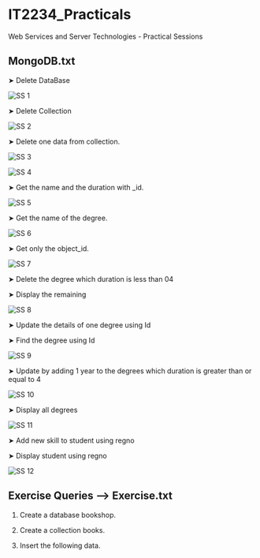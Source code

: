 # IT2234_Practicals
Web Services and Server Technologies - Practical Sessions

## MongoDB.txt

➤ Delete DataBase

![SS 1](https://github.com/user-attachments/assets/470b6953-42c9-472c-9a54-e68fa3813eff)



➤ Delete Collection

![SS 2](https://github.com/user-attachments/assets/cde5a2a5-9c2e-46fc-a7dd-4c3945034eb4)



➤ Delete one data from collection.

![SS 3](https://github.com/user-attachments/assets/43309a0c-10d6-4697-b130-7b106f6f9c36)


![SS 4](https://github.com/user-attachments/assets/653facb9-0d9d-49cb-889f-bb66cf52adcd)



➤ Get the name and the duration with _id.

![SS 5](https://github.com/user-attachments/assets/419a7419-5c2d-4841-b835-29a39852a30e)



➤ Get the name of the degree.

![SS 6](https://github.com/user-attachments/assets/ee5b191c-6679-48e1-b3e6-2b6b5fcf43ac)



➤ Get only the object_id.

 ![SS 7](https://github.com/user-attachments/assets/901ac4da-e6c3-44b5-a424-8a0771b00ae1)



 ➤ Delete the degree which duration is less than 04
 
 ➤ Display the remaining

![SS 8](https://github.com/user-attachments/assets/af56fdcc-63cb-4a67-9583-e9e1a3631798)



➤ Update the details of one degree using Id

➤ Find the degree using Id

![SS 9](https://github.com/user-attachments/assets/802c6865-553f-4d46-87b7-cea5e5312bce)



➤ Update by adding 1 year to the degrees which duration is greater than or equal to 4

![SS 10](https://github.com/user-attachments/assets/bbc5a892-58ab-4b01-a5ff-cfe875742a86)



➤  Display all degrees

![SS 11](https://github.com/user-attachments/assets/31c9bae6-d692-4b0c-be88-f79df217985c)



➤ Add new skill to student using regno

➤ Display student using regno

![SS 12](https://github.com/user-attachments/assets/e17f7aa2-73a9-4ea9-968d-bdd89742eb84)





## Exercise Queries --> Exercise.txt

01) Create a database bookshop.
02) Create a collection books.

03) Insert the following data.

   
